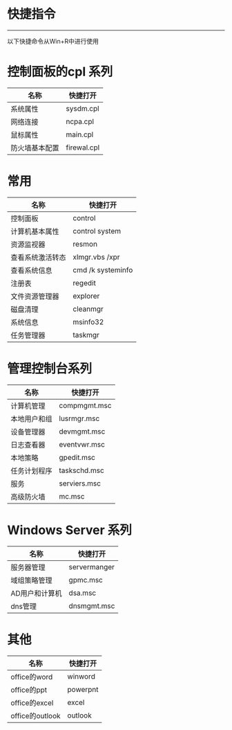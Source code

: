 # 快捷指令

------

以下快捷命令从Win+R中进行使用

# 控制面板的cpl 系列

| 名称           | 快捷打开    |
| -------------- | ----------- |
| 系统属性       | sysdm.cpl   |
| 网络连接       | ncpa.cpl    |
| 鼠标属性       | main.cpl    |
| 防火墙基本配置 | firewal.cpl |

# 常用

| 名称             | 快捷打开          |
| ---------------- | ----------------- |
| 控制面板         | control           |
| 计算机基本属性   | control system    |
| 资源监视器       | resmon            |
| 查看系统激活转态 | xlmgr.vbs /xpr    |
| 查看系统信息     | cmd /k systeminfo |
| 注册表           | regedit           |
| 文件资源管理器   | explorer          |
| 磁盘清理         | cleanmgr          |
| 系统信息         | msinfo32          |
| 任务管理器       | taskmgr           |

# 管理控制台系列

| 名称         | 快捷打开     |
| ------------ | ------------ |
| 计算机管理   | compmgmt.msc |
| 本地用户和组 | lusrmgr.msc  |
| 设备管理器   | devmgmt.msc  |
| 日志查看器   | eventvwr.msc |
| 本地策略     | gpedit.msc   |
| 任务计划程序 | taskschd.msc |
| 服务         | serviers.msc |
| 高级防火墙   | mc.msc       |

# Windows Server 系列

| 名称           | 快捷打开     |
| -------------- | ------------ |
| 服务器管理     | servermanger |
| 域组策略管理   | gpmc.msc     |
| AD用户和计算机 | dsa.msc      |
| dns管理        | dnsmgmt.msc  |

# 其他

| 名称            | 快捷打开 |
| --------------- | -------- |
| office的word    | winword  |
| office的ppt     | powerpnt |
| office的excel   | excel    |
| office的outlook | outlook  |